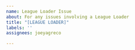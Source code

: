 ```yaml
---
name: League Loader Issue
about: For any issues involving a League Loader
title: "[LEAGUE LOADER]"
labels: ''
assignees: joeyagreco

---
```



